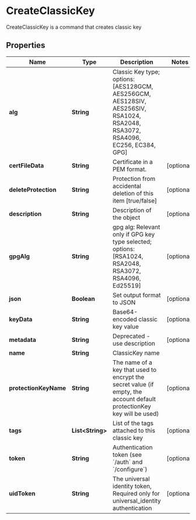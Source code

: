

# CreateClassicKey

CreateClassicKey is a command that creates classic key
## Properties

Name | Type | Description | Notes
------------ | ------------- | ------------- | -------------
**alg** | **String** | Classic Key type; options: [AES128GCM, AES256GCM, AES128SIV, AES256SIV, RSA1024, RSA2048, RSA3072, RSA4096, EC256, EC384, GPG] | 
**certFileData** | **String** | Certificate in a PEM format. |  [optional]
**deleteProtection** | **String** | Protection from accidental deletion of this item [true/false] |  [optional]
**description** | **String** | Description of the object |  [optional]
**gpgAlg** | **String** | gpg alg: Relevant only if GPG key type selected; options: [RSA1024, RSA2048, RSA3072, RSA4096, Ed25519] |  [optional]
**json** | **Boolean** | Set output format to JSON |  [optional]
**keyData** | **String** | Base64-encoded classic key value |  [optional]
**metadata** | **String** | Deprecated - use description |  [optional]
**name** | **String** | ClassicKey name | 
**protectionKeyName** | **String** | The name of a key that used to encrypt the secret value (if empty, the account default protectionKey key will be used) |  [optional]
**tags** | **List&lt;String&gt;** | List of the tags attached to this classic key |  [optional]
**token** | **String** | Authentication token (see &#x60;/auth&#x60; and &#x60;/configure&#x60;) |  [optional]
**uidToken** | **String** | The universal identity token, Required only for universal_identity authentication |  [optional]



